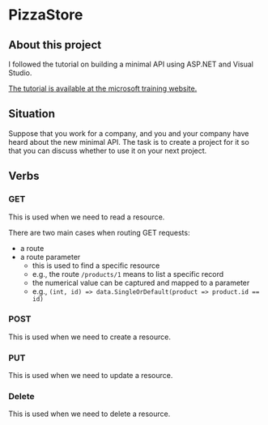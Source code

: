 # PizzaStore

## About this project

I followed the tutorial on building a minimal API using ASP.NET and Visual Studio.

[The tutorial is available at the microsoft training website.](https://learn.microsoft.com/en-us/training/modules/build-web-api-minimal-api/)

## Situation

Suppose that you work for a company, and you and your company have heard about the new minimal API.
The task is to create a project for it so that you can discuss whether to use it on your next project.

## Verbs

### GET

This is used when we need to read a resource.

There are two main cases when routing GET requests:

- a route
- a route parameter
    - this is used to find a specific resource
    - e.g., the route `/products/1` means to list a specific record
    - the numerical value can be captured and mapped to a parameter
    - e.g., `(int, id) => data.SingleOrDefault(product => product.id == id)`

### POST

This is used when we need to create a resource.

### PUT

This is used when we need to update a resource.

### Delete

This is used when we need to delete a resource.
